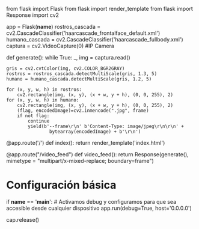 from flask import Flask
from flask import render_template
from flask import Response
import cv2

app = Flask(__name__)
rostros_cascada = cv2.CascadeClassifier('haarcascade_frontalface_default.xml')
humano_cascada = cv2.CascadeClassifier('haarcascade_fullbody.xml')
captura = cv2.VideoCapture(0) #IP Camera

def generate():
    while True:
        _, img = captura.read()

    gris = cv2.cvtColor(img, cv2.COLOR_BGR2GRAY)
    rostros = rostros_cascada.detectMultiScale(gris, 1.3, 5)
    humano = humano_cascada.detectMultiScale(gris, 1.2, 5)
 
    for (x, y, w, h) in rostros:
        cv2.rectangle(img, (x, y), (x + w, y + h), (0, 0, 255), 2) 
    for (x, y, w, h) in humano:
        cv2.rectangle(img, (x, y), (x + w, y + h), (0, 0, 255), 2)
        (flag, encodedImage)=cv2.inmencode(".jpg", frame)
        if not flag:
            continue
            yield(b'--frame\r\n' b'Content-Type: image/jpeg\r\n\r\n' +
                    bytearray(encodedImage) + b'\r\n')

@app.route('/')
def index():
    return render_template('index.html')
    
@app.route("/video_feed")
def video_feed():
     return Response(generate(),
          mimetype = "multipart/x-mixed-replace; boundary=frame")



# Configuración básica
if __name__ == '__main__':
    # Activamos debug y configuramos para que sea accesible desde cualquier dispositivo
    app.run(debug=True, host='0.0.0.0')

cap.release()
